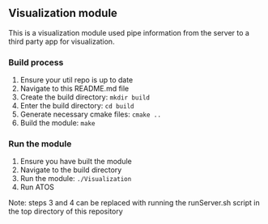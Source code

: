 ## Visualization module
This is a visualization module used pipe information from the server to a third party app for visualization. 

### Build process
1) Ensure your util repo is up to date
2) Navigate to this README.md file
3) Create the build directory: ```mkdir build```
4) Enter the build directory: ```cd build```
5) Generate necessary cmake files: ```cmake ..```
6) Build the module: ```make```

### Run the module
1) Ensure you have built the module
2) Navigate to the build directory
3) Run the module: ```./Visualization```
4) Run ATOS

Note: steps 3 and 4 can be replaced with running the runServer.sh script in the top directory of this repository

